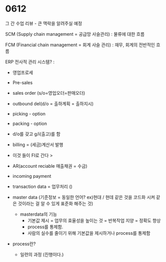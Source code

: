 # 0612

그 간 수업 리뷰 - 큰 맥락을 알려주실 예정

SCM \(Supply chain management = 공급망 사슬관리\) : 물류에 대한 흐름 

FCM \(Financial chain management = 회계 사슬 관리\) : 재무, 회계의 전반적인 흐름

ERP 전사적 관리 시스템? : 

* 영업프로세
* Pre-sales 
* sales order \(s/o=영업오더=판매오더\)
* outbound del\(d/o = 출하계획 = 출하지시\)
* picking - option
* packing - option
* d/o를 갖고 g/i\(출고\)를 함 
* billing = \(세금\)계산서 발행
* 이것 들이 FI로 간다 &gt; 
* AR\(account reciable 매출채권 = 수금\)
* incoming payment 



* transaction data = 업무처리 \(\)
* master data \(기준정보 = 동일한 언어? ex\)현대 / 현데 같은 것을 코드화 시켜 같은 것이라는 걸 알 수 있게 표준화 해주는 것\)
  * masterdata의 기능
    * 기본값 제시 = 업무의 효율성을 높이는 것 = 반복작업 지양 = 정확도 향상 
    * process를 통제함. 
    * 사람의 실수를 줄이기 위해 기본값을 제시하거나 process를 통제함 



* process란? 

  * 일련의 과정 \(진행이다.\)























